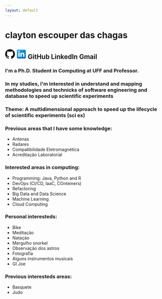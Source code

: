 ```yaml
---
layout: default
---
```


# clayton escouper das chagas
![ghub_logo_32px.png](ghub_logo_32px.png)
![lin_logo_32px.png](lin_logo_32px.png)
GitHub
LinkedIn
Gmail
---

### I'm a Ph.D. Student in Computing at UFF and Professor.
### In my studies, I'm interested in understand and mapping methodologies and technicks of software engineering and database to speed up scientific experiments

### Theme: A multidimensional approach to speed up the lifecycle of scientific experiments (sci ex)

### Previous areas that I have some knowledge:
- Antenas
- Radares
- Compatibilidade Eletromagnética
- Acreditação Laboratorial

### Interested areas in computing:
- Programming: Java, Python and R
- DevOps (CI/CD, IaaC, COnteiners)
- Refactoring
- Big Data and Data Science
- Machine Learning
- Cloud Computing

### Personal interesteds:
- Bike
- Meditação
- Natação
- Mergulho snorkel
- Observação dos astros
- Fotografia
- Alguns instrumentos musicais
- GI Joe

### Previous interesteds areas:
- Basquete
- Judo
